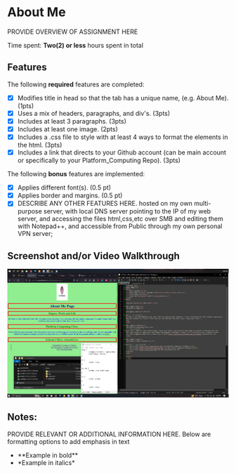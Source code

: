 # About Me

PROVIDE OVERVIEW OF ASSIGNMENT HERE

Time spent: **Two(2) or less** hours spent in total

## Features

The following **required** features are completed:

- [X] Modifies title in head so that the tab has a unique name, (e.g. About Me). (1pts)
- [X] Uses a mix of headers, paragraphs, and div's. (3pts)
- [X] Includes at least 3 paragraphs. (3pts)
- [X] Includes at least one image. (2pts)
- [X] Includes a .css file to style with at least 4 ways to format the elements in the html. (3pts)
- [X] Includes a link that directs to your Github account (can be main account or specifically to your Platform_Computing Repo). (3pts)

The following **bonus** features are implemented:

- [X] Applies different font(s). (0.5 pt)
- [X] Applies border and margins. (0.5 pt)
- [X] DESCRIBE ANY OTHER FEATURES HERE.
	hosted on my own multi-purpose server, with local DNS server 
	pointing to the IP of my web server, and accessing the files
	html,css,etc over SMB and editing them with Notepad++, and accessible 
	from Public through my own personal VPN server;

## Screenshot and/or Video Walkthrough

<img src="https://github.com/IvanMaznokov/pc4500hw1/blob/main/screenshots/aboutme.png" title='Screenshot' width='' alt='Example Video Walkthrough' />


## Notes:
PROVIDE RELEVANT OR ADDITIONAL INFORMATION HERE. Below are formatting options to add emphasis in text
<ul>
  <li>**Example in bold**</li>
  <li>*Example in italics*</li>
</ul>
